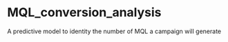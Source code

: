 # MQL_conversion_analysis
A predictive model to identity the number of MQL a campaign will generate 
